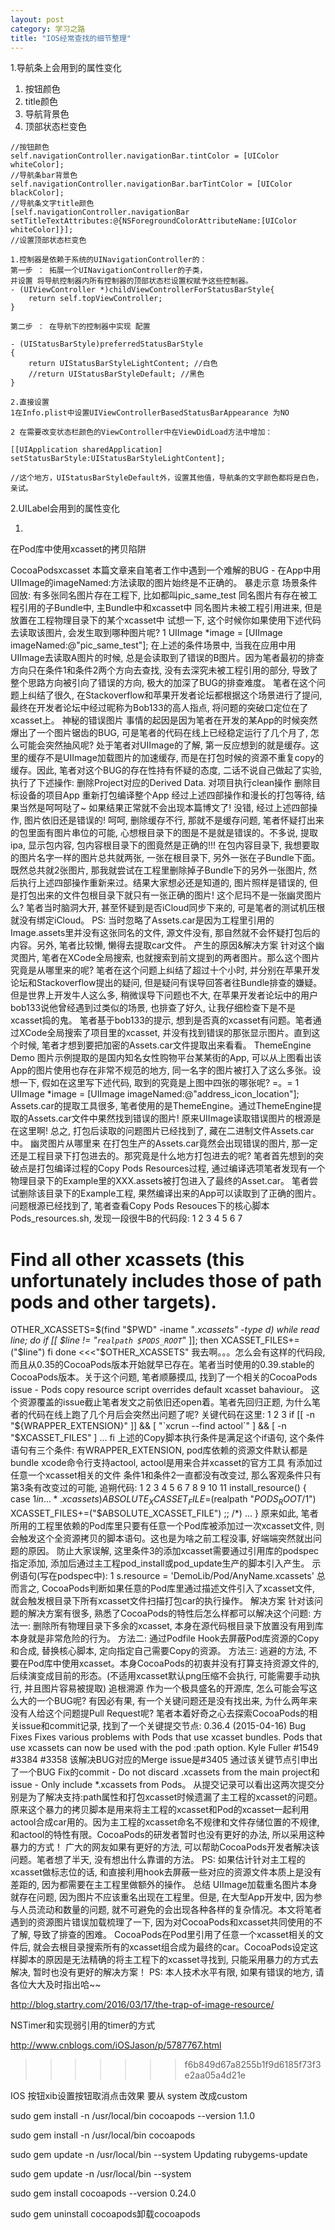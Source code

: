 ```yaml
---
layout: post
category: 学习之路
title: "IOS经常查找的细节整理"
---
```



1.导航条上会用到的属性变化

1. 按钮颜色
2. title颜色
3. 导航背景色
4. 顶部状态栏变色

```
//按钮颜色
self.navigationController.navigationBar.tintColor = [UIColor whiteColor];
//导航条bar背景色
self.navigationController.navigationBar.barTintColor = [UIColor blackColor];
//导航条文字title颜色
[self.navigationController.navigationBar setTitleTextAttributes:@{NSForegroundColorAttributeName:[UIColor whiteColor]}];
//设置顶部状态栏变色

1.控制器是依赖于系统的UINavigationController的：
第一步 ： 拓展一个UINavigationController的子类，
并设置 将导航控制器内所有控制器的顶部状态栏设置权赋予这些控制器。
- (UIViewController *)childViewControllerForStatusBarStyle{
    return self.topViewController;
}

第二步 ： 在导航下的控制器中实现 配置 

- (UIStatusBarStyle)preferredStatusBarStyle
{
    return UIStatusBarStyleLightContent; //白色
    //return UIStatusBarStyleDefault; //黑色
}

2.直接设置
1在Info.plist中设置UIViewControllerBasedStatusBarAppearance 为NO

2 在需要改变状态栏颜色的ViewController中在ViewDidLoad方法中增加：

[[UIApplication sharedApplication] setStatusBarStyle:UIStatusBarStyleLightContent];

//这个地方，UIStatusBarStyleDefault外，设置其他值，导航条的文字颜色都将是白色，亲试。
```





2.UILabel会用到的属性变化


1.

在Pod库中使用xcasset的拷贝陷阱

CocoaPodsxcasset
本篇文章来自笔者工作中遇到一个难解的BUG - 在App中用UIImage的imageNamed:方法读取的图片始终是不正确的。
暴走示意
场景条件回放:
有多张同名图片存在工程下, 比如都叫pic_same_test
同名图片有存在被工程引用的子Bundle中, 主Bundle中和xcasset中
同名图片未被工程引用进来, 但是放置在工程物理目录下的某个xcasset中
试想一下, 这个时候你如果使用下述代码去读取该图片, 会发生取到哪种图片呢?
1
UIImage *image = [UIImage imageNamed:@"pic_same_test"];
在上述的条件场景中, 当我在应用中用UIImage去读取A图片的时候, 总是会读取到了错误的B图片。因为笔者最初的排查方向只在条件1和条件2两个方向去查找, 没有去深究未被工程引用的部分, 导致了整个思路方向被引向了错误的方向, 极大的加深了BUG的排查难度。
笔者在这个问题上纠结了很久, 在Stackoverflow和苹果开发者论坛都根据这个场景进行了提问, 最终在开发者论坛中经过昵称为Bob133的高人指点, 将问题的突破口定位在了xcasset上。
神秘的错误图片
事情的起因是因为笔者在开发的某App的时候突然爆出了一个图片锯齿的BUG, 可是笔者的代码在线上已经稳定运行了几个月了, 怎么可能会突然抽风呢?
处于笔者对UIImage的了解, 第一反应想到的就是缓存。这里的缓存不是UIImage加载图片的加速缓存, 而是在打包时候的资源不重复copy的缓存。因此, 笔者对这个BUG的存在性持有怀疑的态度, 二话不说自己做起了实验, 执行了下述操作:
删除Project对应的Derived Data.
对项目执行clean操作
删除目标设备的项目App
重新打包编译整个App
经过上述四部操作和漫长的打包等待, 结果当然是呵呵哒了~ 如果结果正常就不会出现本篇博文了! 没错, 经过上述四部操作, 图片依旧还是错误的!
呵呵, 删除缓存不行, 那就不是缓存问题, 笔者怀疑打出来的包里面有图片串位的可能, 心想根目录下的图是不是就是错误的。不多说, 提取ipa, 显示包内容, 包内容根目录下的图竟然是正确的!!!
在包内容目录下, 我想要取的图片名字一样的图片总共就两张, 一张在根目录下, 另外一张在子Bundle下面。既然总共就2张图片, 那我就尝试在工程里删除掉子Bundle下的另外一张图片, 然后执行上述四部操作重新来过。结果大家想必还是知道的, 图片照样是错误的, 但是打包出来的文件包根目录下就只有一张正确的图片!
这个尼玛不是一张幽灵图片么? 笔者当时脑洞大开, 甚至怀疑到是否iCloud同步下来的, 可是笔者的测试机压根就没有绑定iCloud。
PS: 当时忽略了Assets.car是因为工程里引用的Image.assets里并没有这张同名的文件, 源文件没有, 那自然就不会怀疑打包后的内容。另外, 笔者比较懒, 懒得去提取car文件。
产生的原因&解决方案
针对这个幽灵图片, 笔者在XCode全局搜索, 也就搜索到前文提到的两者图片。那么这个图片究竟是从哪里来的呢?
笔者在这个问题上纠结了超过十个小时, 并分别在苹果开发论坛和Stackoverflow提出的疑问, 但是疑问有误导回答者往Bundle排查的嫌疑。
但是世界上开发牛人这么多, 稍微误导下问题也不大, 在苹果开发者论坛中的用户bob133说他曾经遇到过类似的场景, 也排查了好久, 让我仔细检查下是不是xcasset捣的鬼。
笔者基于bob133的提示, 想到是否真的xcasset有问题。笔者通过XCode全局搜索了项目里的xcasset, 并没有找到错误的那张显示图片。直到这个时候, 笔者才想到要把加密的Assets.car文件提取出来看看。
ThemeEngine Demo
图片示例提取的是国内知名女性购物平台某某街的App, 可以从上图看出该App的图片使用也存在非常不规范的地方, 同一名字的图片被打入了这么多张。设想一下, 假如在这里写下述代码, 取到的究竟是上图中四张的哪张呢? =。=
1
UIImage *image = [UIImage imageNamed:@"address_icon_location"];
Assets.car的提取工具很多, 笔者使用的是ThemeEngine。通过ThemeEngine提取的Assets.car文件中果然找到错误的图片! 原来UIImage读取错误图片的根源是在这里啊!
总之, 打包后读取的问题图片已经找到了, 藏在二进制文件Assets.car中。
幽灵图片从哪里来
在打包生产的Assets.car竟然会出现错误的图片, 那一定还是工程目录下打包进去的。那究竟是什么地方打包进去的呢?
笔者首先想到的突破点是打包编译过程的Copy Pods Resources过程, 通过编译选项笔者发现有一个物理目录下的Example里的XXX.assets被打包进入了最终的Asset.car。
笔者尝试删除该目录下的Example工程, 果然编译出来的App可以读取到了正确的图片。
问题根源已经找到了, 笔者查看Copy Pods Resouces下的核心脚本Pods_resources.sh, 发现一段很牛B的代码段:
1
2
3
4
5
6
7
# Find all other xcassets (this unfortunately includes those of path pods and other targets).
OTHER_XCASSETS=$(find "$PWD" -iname "*.xcassets" -type d)
while read line; do
if [[ $line != "`realpath $PODS_ROOT`*" ]]; then
	XCASSET_FILES+=("$line")
fi
done <<<"$OTHER_XCASSETS"
我去啊。。。怎么会有这样的代码段, 而且从0.35的CocoaPods版本开始就早已存在。笔者当时使用的0.39.stable的CocoaPods版本。关于这个问题, 笔者顺藤摸瓜, 找到了一个相关的CocoaPods issue - Pods copy resource script overrides default xcasset bahaviour。
这个资源覆盖的issue截止笔者发文之前依旧还open着。笔者先回归正题, 为什么笔者的代码在线上跑了几个月后会突然出问题了呢? 关键代码在这里:
1
2
3
if [[ -n "${WRAPPER_EXTENSION}" ]] && [ "`xcrun --find actool`" ] && [ -n "$XCASSET_FILES" ]
...
fi
上述的Copy脚本执行条件是满足这个if语句, 这个条件语句有三个条件:
有WRAPPER_EXTENSION, pod库依赖的资源文件默认都是bundle
xcode命令行支持actool, actool是用来合并xcasset的官方工具
有添加过任意一个xcasset相关的文件
条件1和条件2一直都没有改变过, 那么客观条件只有第3条有改变过的可能, 追朔代码:
1
2
3
4
5
6
7
8
9
10
11
install_resource()
{
  case $1 in
  ...
  *.xcassets)
      ABSOLUTE_XCASSET_FILE=$(realpath "${PODS_ROOT}/$1")
      XCASSET_FILES+=("$ABSOLUTE_XCASSET_FILE")
      ;;
  /*)
  ...
}
原来如此, 笔者所用的工程里依赖的Pod库里只要有任意一个Pod库被添加过一次xcasset文件, 则会触发这个全资源拷贝的脚本语句。这也是为啥之前工程没事, 好端端突然就出问题的原因。
防止大家误解, 这里条件3的添加xcasset需要通过引用库的podspec指定添加, 添加后通过主工程pod_install或pod_update生产的脚本引入产生。
示例语句(写在podspec中):
1
s.resource = 'DemoLib/Pod/AnyName.xcassets'
总而言之, CocoaPods判断如果任意的Pod库里通过描述文件引入了xcasset文件, 就会触发根目录下所有xcasset文件扫描打包car的执行操作。
解决方案
针对该问题的解决方案有很多, 熟悉了CocoaPods的特性后怎么样都可以解决这个问题:
方法一: 删除所有物理目录下多余的xcasset, 本身在源代码根目录下放置没有用到库本身就是非常危险的行为。
方法二: 通过Podfile Hook去屏蔽Pod库资源的Copy和合成, 替换核心脚本, 定向指定自己需要Copy的资源。
方法三: 逃避的方法, 不要在Pod库中使用xcasset。本身CocoaPods的初衷并没有打算支持资源文件的, 后续演变成目前的形态。(不适用xcasset默认png压缩不会执行, 可能需要手动执行, 并且图片容易被提取)
追根溯源
作为一个极具盛名的开源库, 怎么可能会写这么大的一个BUG呢? 有因必有果, 有一个关键问题还是没有找出来, 为什么两年来没有人给这个问题提Pull Request呢?
笔者本着好奇之心去探索CocoaPods的相关issue和commit记录, 找到了一个关键提交节点:
0.36.4 (2015-04-16)
Bug Fixes
Fixes various problems with Pods that use xcasset bundles. Pods that use xcassets can now be used with the pod :path option.
Kyle Fuller #1549 #3384 #3358
该解决BUG对应的Merge issue是#3405
通过该关键节点引申出了一个BUG Fix的commit - Do not discard .xcassets from the main project和issue - Only include *.xcassets from Pods。
从提交记录可以看出这两次提交分别是为了解决支持:path属性和打包xcasset时候遗漏了主工程的xcasset的问题。
原来这个暴力的拷贝脚本是用来将主工程的xcasset和Pod的xcasset一起利用actool合成car用的。因为主工程的xcasset命名不规律和文件存储位置的不规律, 和actool的特性有限。CocoaPods的研发者暂时也没有更好的办法, 所以采用这种暴力的方式！
广大的网友如果有更好的方法, 可以帮助CocoaPods开发者解决该问题。笔者想了半天, 没有想出什么靠谱的方法。
PS: 如果估计针对主工程的xcasset做标志位的话, 和直接利用hook去屏蔽一些对应的资源文件本质上是没有差距的, 因为都需要在主工程里做额外的操作。
总结
UIImage加载重名图片本身就存在问题, 因为图片不应该重名出现在工程里。但是, 在大型App开发中, 因为参与人员流动和数量的问题, 就不可避免的会出现各种各样的复杂情况。本文将笔者遇到的资源图片错误加载梳理了一下, 因为对CocoaPods和xcasset共同使用的不了解, 导致了排查的困难。
CocoaPods在Pod里引用了任意一个xcasset相关的文件后, 就会去根目录搜索所有的xcasset组合成为最终的car。CocoaPods设定这样脚本的原因是无法精确的将主工程下的xcasset寻找到, 只能采用暴力的方式去解决, 暂时也没有更好的解决方案！
PS: 本人技术水平有限, 如果有错误的地方, 请各位大大及时指出哈~~





http://blog.startry.com/2016/03/17/the-trap-of-image-resource/





NSTimer和实现弱引用的timer的方式

http://www.cnblogs.com/iOSJason/p/5787767.html
>>>>>>> f6b849d67a8255b1f9d6185f73f3e2aa05a4d21e



IOS 按钮xib设置按钮取消点击效果 要从 system 改成custom





sudo gem install -n /usr/local/bin cocoapods --version 1.1.0



sudo gem install -n /usr/local/bin cocoapods



sudo gem update -n /usr/local/bin --system
Updating rubygems-update



sudo gem update -n /usr/local/bin --system



sudo gem install cocoapods --version 0.24.0

sudo gem uninstall cocoapods卸载cocoapods